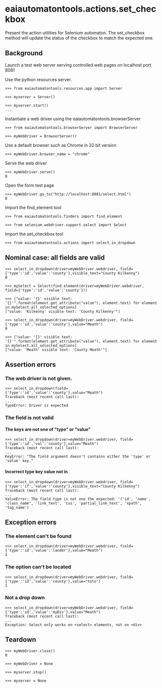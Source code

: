 # eaiautomatontools.actions.set_checkbox

Present the action utilities for Selenium automaton.
The set_checkbox method will update the status of the checkbox to match the expected one.

## Background

Launch a test web server serving controlled web pages on localhost port 8081

Use the python resources server.

    >>> from eaiautomatontools.resources.app import Server

    >>> myserver = Server()

    >>> myserver.start()
    ...

Instantiate a web driver using the eaiautomatontools.browserServer

    >>> from eaiautomatontools.browserServer import BrowserServer

    >>> myWebDriver = BrowserServer()

Use a default browser such as Chrome in 32 bit version

    >>> myWebDriver.browser_name = "chrome"

Serve the web driver

    >>> myWebDriver.serve()
    0
  
  

Open the form test page

    >>> myWebDriver.go_to("http://localhost:8081/select.html")
    0

Import the find_element tool

    >>> from eaiautomatontools.finders import find_element

    >>> from selenium.webdriver.support.select import Select

Import the set_checkbox tool

    >>> from eaiautomatontools.actions import select_in_dropdown

## Nominal case: all fields are valid

    >>> select_in_dropdown(driver=myWebDriver.webdriver, field={'type':'id','value':'county'},visible_text="County Kilkenny")
    0

    >>> mySelect = Select(find_element(driver=myWebDriver.webdriver, field={'type':'id','value':'county'}))

    >>> ["value: '{}' visible text: '{}'".format(element.get_attribute("value"), element.text) for element in mySelect.all_selected_options]
    ["value: 'Kilkenny' visible text: 'County Kilkenny'"]

    >>> select_in_dropdown(driver=myWebDriver.webdriver, field={'type':'id','value':'county'},value="Meath")
    0

    >>> ["value: '{}' visible text: '{}'".format(element.get_attribute("value"), element.text) for element in mySelect.all_selected_options]
    ["value: 'Meath' visible text: 'County Meath'"]


## Assertion errors

### The web driver is not given.

    >>> select_in_dropdown(field={'type':'id','value':'county'},value="Meath")
    Traceback (most recent call last):
    ...
    TypeError: Driver is expected

### The field is not valid

#### The keys are not one of "type" or "value"

    >>> select_in_dropdown(driver=myWebDriver.webdriver, field={'type':'id','val':'county'},value="Meath")
    Traceback (most recent call last):
    ...
    KeyError: "The field argument doesn't contains either the 'type' or 'value' key."

#### Incorrect type key value not in

    >>> select_in_dropdown(driver=myWebDriver.webdriver, field={'type':'if','value':'county'},visible_text="County Kilkenny")
    Traceback (most recent call last):
    ...
    ValueError: The field type is not one the expected: '('id', 'name', 'class_name', 'link_text', 'css', 'partial_link_text', 'xpath', 'tag_name')

## Exception errors

### The element can't be found

    >>> select_in_dropdown(driver=myWebDriver.webdriver, field={'type':'id','value':'lander'},value="Meath")
    1

### The option can't be located

    >>> select_in_dropdown(driver=myWebDriver.webdriver, field={'type':'id','value':'county'},value="toto")
    1

### Not a drop down

    >>> select_in_dropdown(driver=myWebDriver.webdriver, field={'type':'id','value':'myDiv'},value="Meath")
    Traceback (most recent call last):
    ...
    Exception: Select only works on <select> elements, not on <div>

## Teardown

    >>> myWebDriver.close()
    0

    >>> myWebDriver = None

    >>> myserver.stop()

    >>> myserver = None
